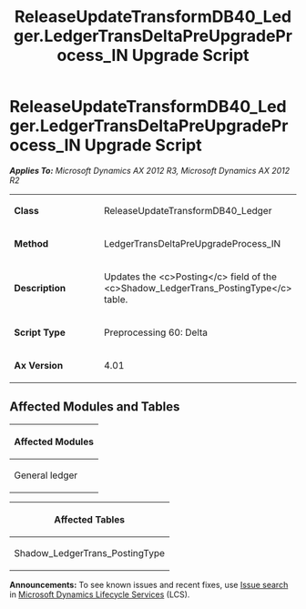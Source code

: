 ﻿---
title: ReleaseUpdateTransformDB40_Ledger.LedgerTransDeltaPreUpgradeProcess_IN Upgrade Script
TOCTitle: ReleaseUpdateTransformDB40_Ledger.LedgerTransDeltaPreUpgradeProcess_IN Upgrade Script
ms:assetid: 047776c2-00ae-b565-f756-9a2bcd192b28
ms:mtpsurl: https://msdn.microsoft.com/en-us/library/JJ684695(v=AX.60)
ms:contentKeyID: 49706387
ms.date: 05/18/2015
mtps_version: v=AX.60
---

# ReleaseUpdateTransformDB40\_Ledger.LedgerTransDeltaPreUpgradeProcess\_IN Upgrade Script 


_**Applies To:** Microsoft Dynamics AX 2012 R3, Microsoft Dynamics AX 2012 R2_

<table>
<colgroup>
<col style="width: 50%" />
<col style="width: 50%" />
</colgroup>
<tbody>
<tr class="odd">
<td><p><strong>Class</strong></p></td>
<td><p>ReleaseUpdateTransformDB40_Ledger</p></td>
</tr>
<tr class="even">
<td><p><strong>Method</strong></p></td>
<td><p>LedgerTransDeltaPreUpgradeProcess_IN</p></td>
</tr>
<tr class="odd">
<td><p><strong>Description</strong></p></td>
<td><p>Updates the &lt;c&gt;Posting&lt;/c&gt; field of the &lt;c&gt;Shadow_LedgerTrans_PostingType&lt;/c&gt; table.</p></td>
</tr>
<tr class="even">
<td><p><strong>Script Type</strong></p></td>
<td><p>Preprocessing 60: Delta</p></td>
</tr>
<tr class="odd">
<td><p><strong>Ax Version</strong></p></td>
<td><p>4.01</p></td>
</tr>
</tbody>
</table>


## Affected Modules and Tables

<table>
<colgroup>
<col style="width: 100%" />
</colgroup>
<thead>
<tr class="header">
<th><p>Affected Modules</p></th>
</tr>
</thead>
<tbody>
<tr class="odd">
<td><p>General ledger</p></td>
</tr>
</tbody>
</table>


<table>
<colgroup>
<col style="width: 100%" />
</colgroup>
<thead>
<tr class="header">
<th><p>Affected Tables</p></th>
</tr>
</thead>
<tbody>
<tr class="odd">
<td><p>Shadow_LedgerTrans_PostingType</p></td>
</tr>
</tbody>
</table>

  
**Announcements:** To see known issues and recent fixes, use [Issue search](http://go.microsoft.com/fwlink/?linkid=389258) in [Microsoft Dynamics Lifecycle Services](http://go.microsoft.com/fwlink/?linkid=306505) (LCS).

